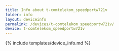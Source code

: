 ```yaml
---
title: Info about t-comtelekom_speedportw721v
folder: info
layout: deviceinfo
permalink: /devices/t-comtelekom_speedportw721v/
device: t-comtelekom_speedportw721v
---
```

{% include templates/device_info.md %}
